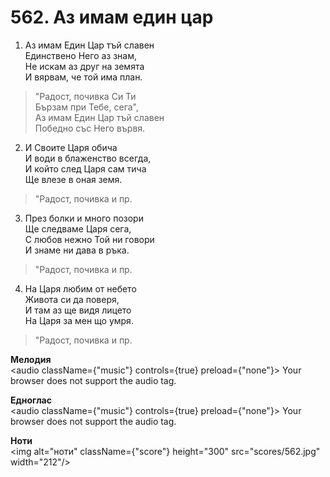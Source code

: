 # 562. Аз имам един цар

1. Аз имам Един Цар тъй славен  
Единствено Него аз знам,  
Не искам аз друг на земята  
И вярвам, че той има план.  

> "Радост, почивка Си Ти  
> Бързам при Тебе, сега",  
> Аз имам Един Цар тъй славен  
> Победно със Него вървя.  

2. И Своите Царя обича  
И води в блаженство всегда,  
И който след Царя сам тича  
Ще влезе в оная земя.  

> "Радост, почивка и пр.  

3. През болки и много позори  
Ще следваме Царя сега,  
С любов нежно Той ни говори  
И знаме ни дава в ръка.  

> "Радост, почивка и пр.  

4. На Царя любим от небето  
Живота си да поверя,  
И там аз ще видя лицето  
На Царя за мен що умря.  

> "Радост, почивка и пр.

**Мелодия**  
<audio className={"music"} controls={true} preload={"none"}>
    <source src="mp3/562.mp3" type="audio/mpeg"/>
    Your browser does not support the audio tag.
</audio>

**Едноглас**  
<audio className={"music"} controls={true} preload={"none"}>
    <source src="transp/562.mp3" type="audio/mpeg"/>
    Your browser does not support the audio tag.
</audio>

**Ноти**  
<img alt="ноти" className={"score"} height="300" src="scores/562.jpg" width="212"/>
